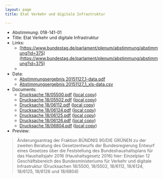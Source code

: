 ```yaml
---
layout: page
title: Etat Verkehr und digitale Infrastruktur

---
```


* Abstimmung: 018-141-01
* Title: Etat Verkehr und digitale Infrastruktur
* Links: 
    * [https://www.bundestag.de/parlament/plenum/abstimmung/abstimmung?id=375](https://www.bundestag.de/parlament/plenum/abstimmung/abstimmung?id=375)
    * 
* Data: 
    * [Abstimmungsergebnis 20151127_1-data.pdf](/res/abstimmungsliste/20151127_1-data.pdf)
    * [Abstimmungsergebnis 20151127_1_xls-data.csv](/res/abstimmungsliste/analyses/20151127_1_xls-data.csv)
* Documents: 
    * [Drucksache 18/05500.pdf](http://dip21.bundestag.de/dip21/btd/18/055/1805500.pdf) ([local copy](/res/abstimmungsdaten/018-141-01/1805500.pdf))
    * [Drucksache 18/05502.pdf](http://dip21.bundestag.de/dip21/btd/18/055/1805502.pdf) ([local copy](/res/abstimmungsdaten/018-141-01/1805502.pdf))
    * [Drucksache 18/06112.pdf](http://dip21.bundestag.de/dip21/btd/18/061/1806112.pdf) ([local copy](/res/abstimmungsdaten/018-141-01/1806112.pdf))
    * [Drucksache 18/06124.pdf](http://dip21.bundestag.de/dip21/btd/18/061/1806124.pdf) ([local copy](/res/abstimmungsdaten/018-141-01/1806124.pdf))
    * [Drucksache 18/06125.pdf](http://dip21.bundestag.de/dip21/btd/18/061/1806125.pdf) ([local copy](/res/abstimmungsdaten/018-141-01/1806125.pdf))
    * [Drucksache 18/06126.pdf](http://dip21.bundestag.de/dip21/btd/18/061/1806126.pdf) ([local copy](/res/abstimmungsdaten/018-141-01/1806126.pdf))
    * [Drucksache 18/06804.pdf](http://dip21.bundestag.de/dip21/btd/18/068/1806804.pdf) ([local copy](/res/abstimmungsdaten/018-141-01/1806804.pdf))
* Preview: 
> Änderungsantrag der Fraktion BÜNDNIS 90/DIE GRÜNEN zu der zweiten Beratung des Gesetzentwurfs der Bundesregierung Entwurf eines Gesetzes über die Feststellung des Bundeshaushaltsplans für das Haushaltsjahr 2016 (Haushaltsgesetz 2016) hier: Einzelplan 12 Geschäftsbereich des Bundesministeriums für Verkehr und digitale Infrastruktur (Drucksachen 18/5500, 18/5502, 18/6112, 18/6124, 18/6125, 18/6126 und 18/6804)
